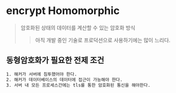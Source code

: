 # encrypt Homomorphic

> 암호화된 상태의 데이터를 계산할 수 있는 암호화 방식
>
> > 아직 개발 중인 기술로 프로덕션으로 사용하기에는 많이 느리다.

## 동형암호화가 필요한 전제 조건

```txt
1. 해커가 서버에 침투했어야 한다.
2. 해커가 데이터베이스의 데이터에 접근이 가능해야 한다.
3. 서버 내 모든 프로세스간에는 tls를 통한 암호화된 통신을 해야한다.
```

